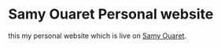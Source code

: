 # Samy Ouaret Personal website

this my personal website which is live on [Samy Ouaret](https://samyouaret.me/).